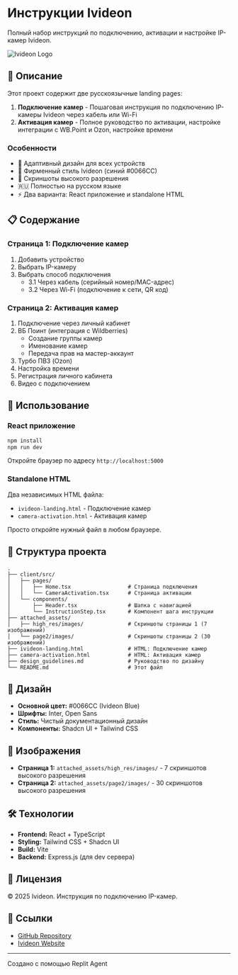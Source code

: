 # Инструкции Ivideon

Полный набор инструкций по подключению, активации и настройке IP-камер Ivideon.

![Ivideon Logo](https://img.shields.io/badge/Ivideon-0066CC?style=for-the-badge&logo=data:image/png;base64,iVBORw0KGgoAAAANSUhEUgAAAAEAAAABCAYAAAAfFcSJAAAADUlEQVR42mNk+M9QDwADhgGAWjR9awAAAABJRU5ErkJggg==)

## 🎯 Описание

Этот проект содержит две русскоязычные landing pages:

1. **Подключение камер** - Пошаговая инструкция по подключению IP-камеры Ivideon через кабель или Wi-Fi
2. **Активация камер** - Полное руководство по активации, настройке интеграции с WB.Point и Ozon, настройке времени

### Особенности

- 📱 Адаптивный дизайн для всех устройств
- 🎨 Фирменный стиль Ivideon (синий #0066CC)
- 📸 Скриншоты высокого разрешения
- 🇷🇺 Полностью на русском языке
- ⚡ Два варианта: React приложение и standalone HTML

## 📋 Содержание

### Страница 1: Подключение камер

1. Добавить устройство
2. Выбрать IP-камеру
3. Выбрать способ подключения
   - 3.1 Через кабель (серийный номер/MAC-адрес)
   - 3.2 Через Wi-Fi (подключение к сети, QR код)

### Страница 2: Активация камер

1. Подключение через личный кабинет
2. ВБ Поинт (интеграция с Wildberries)
   - Создание группы камер
   - Именование камер
   - Передача прав на мастер-аккаунт
3. Турбо ПВЗ (Ozon)
4. Настройка времени
5. Регистрация личного кабинета
6. Видео с подключением

## 🚀 Использование

### React приложение

```bash
npm install
npm run dev
```

Откройте браузер по адресу `http://localhost:5000`

### Standalone HTML

Два независимых HTML файла:
- `ivideon-landing.html` - Подключение камер
- `camera-activation.html` - Активация камер

Просто откройте нужный файл в любом браузере.

## 📁 Структура проекта

```
.
├── client/src/
│   ├── pages/
│   │   ├── Home.tsx                  # Страница подключения
│   │   └── CameraActivation.tsx      # Страница активации
│   └── components/
│       ├── Header.tsx                # Шапка с навигацией
│       └── InstructionStep.tsx       # Компонент шага инструкции
├── attached_assets/
│   ├── high_res/images/              # Скриншоты страницы 1 (7 изображений)
│   └── page2/images/                 # Скриншоты страницы 2 (30 изображений)
├── ivideon-landing.html              # HTML: Подключение камер
├── camera-activation.html            # HTML: Активация камер
├── design_guidelines.md              # Руководство по дизайну
└── README.md                         # Этот файл
```

## 🎨 Дизайн

- **Основной цвет:** #0066CC (Ivideon Blue)
- **Шрифты:** Inter, Open Sans
- **Стиль:** Чистый документационный дизайн
- **Компоненты:** Shadcn UI + Tailwind CSS

## 📸 Изображения

- **Страница 1:** `attached_assets/high_res/images/` - 7 скриншотов высокого разрешения
- **Страница 2:** `attached_assets/page2/images/` - 30 скриншотов высокого разрешения

## 🛠 Технологии

- **Frontend:** React + TypeScript
- **Styling:** Tailwind CSS + Shadcn UI
- **Build:** Vite
- **Backend:** Express.js (для dev сервера)

## 📝 Лицензия

© 2025 Ivideon. Инструкция по подключению IP-камер.

## 🔗 Ссылки

- [GitHub Repository](https://github.com/CherepinRO/ivideon-camera-instructions)
- [Ivideon Website](https://ivideon.com)

---

Создано с помощью Replit Agent
